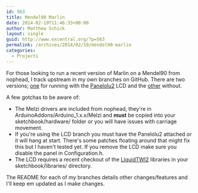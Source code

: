 ```yaml
---
id: 563
title: Mendel90 Marlin
date: 2014-02-19T11:46:33+00:00
author: Matthew Schick
layout: single
guid: http://www.excentral.org/?p=563
permalink: /archives/2014/02/19/mendel90-marlin
categories:
  - Projects
---
```

For those looking to run a recent version of Marlin on a Mendel90 from nophead, I track upstream in my own branches on GitHub.  There are two versions; <a href="https://github.com/mattsch/Marlin/tree/mendel90_lcd">one</a> for running with the <a href="http://www.think3dprint3d.com/Panelolu2" title="Panelolu2">Panelolu2</a> LCD and the <a href="https://github.com/mattsch/Marlin/tree/mendel90">other</a> without.

A few gotchas to be aware of:
<ul>
	<li>The Melzi drivers are included from nophead, they're in ArduinoAddons/Arduino_1.x.x/Melzi and <strong>must</strong> be copied into your sketchbook/hardware/ folder or you will have issues with carriage movement.</li>
	<li>If you're using the LCD branch you must have the Panelolu2 attached or it will hang at start.  There's some patches floating around that might fix this but I haven't tested yet.  If you remove the LCD make sure you disable the panel in Configuration.h.</li>
	<li>The LCD requires a recent checkout of the <a href="https://github.com/lincomatic/LiquidTWI2">LiquidTWI2</a> libraries in your sketchbook/libraries/ directory.</li>
</ul>

The README for each of my branches details other changes/features and I'll keep em updated as I make changes.